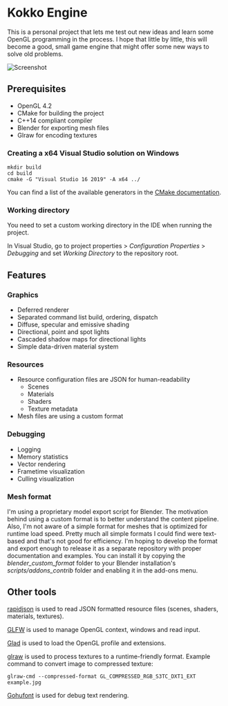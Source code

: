 # Kokko Engine

This is a personal project that lets me test out new ideas and learn some OpenGL
programming in the process. I hope that little by little, this will become a
good, small game engine that might offer some new ways to solve old problems.

![Screenshot](https://aleksigron.blob.core.windows.net/public/kokko-20201118.jpg)

## Prerequisites
- OpenGL 4.2
- CMake for building the project
- C++14 compliant compiler
- Blender for exporting mesh files
- Glraw for encoding textures

### Creating a x64 Visual Studio solution on Windows
```
mkdir build
cd build
cmake -G "Visual Studio 16 2019" -A x64 ../
```

You can find a list of the available generators in the 
[CMake documentation](https://cmake.org/documentation/). 

### Working directory
You need to set a custom working directory in the IDE when running the project. 

In Visual Studio, go to project properties > _Configuration Properties_ >
_Debugging_ and set _Working Directory_ to the repository root.

## Features

### Graphics
- Deferred renderer
- Separated command list build, ordering, dispatch
- Diffuse, specular and emissive shading
- Directional, point and spot lights
- Cascaded shadow maps for directional lights
- Simple data-driven material system

### Resources
- Resource configuration files are JSON for human-readability
  - Scenes
  - Materials
  - Shaders
  - Texture metadata
- Mesh files are using a custom format

### Debugging
- Logging
- Memory statistics
- Vector rendering
- Frametime visualization
- Culling visualization

### Mesh format
I'm using a proprietary model export script for Blender. The motivation behind
using a custom format is to better understand the content pipeline. Also, I'm
not aware of a simple format for meshes that is optimized for runtime load
speed. Pretty much all simple formats I could find were text-based and that's
not good for efficiency. I'm hoping to develop the format and export enough to
release it as a separate repository with proper documentation and examples. You
can install it by copying the *blender_custom_format* folder to your Blender
installation's *scripts/addons_contrib* folder and enabling it in the add-ons
menu.

## Other tools
[rapidjson](https://github.com/Tencent/rapidjson) is used to read JSON
formatted resource files (scenes, shaders, materials, textures).

[GLFW](https://github.com/glfw/glfw) is used to manage OpenGL context, windows
and read input.

[Glad](https://github.com/Dav1dde/glad) is used to load the OpenGL profile and
extensions.

[glraw](https://github.com/cginternals/glraw) is used to process textures to a
runtime-friendly format. Example command to convert image to compressed texture:
```
glraw-cmd --compressed-format GL_COMPRESSED_RGB_S3TC_DXT1_EXT example.jpg
```

[Gohufont](https://github.com/hchargois/gohufont) is used for debug text
rendering.